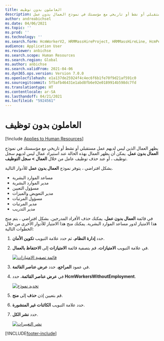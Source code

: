 ```yaml
---
title: العاملون بدون توظيف
description: يظهر العمال الذين ليس لديهم عمل مستقبلي أو نشط أو تاريخي مع مؤسستك في نموذج العمال بدون عمل.
author: andreabichsel
ms.date: 04/06/2021
ms.topic: ''
ms.prod: ''
ms.technology: ''
ms.search.form: HcmWorkerV2, HRMMassHireProject, HRMMassHireLine, HcmPersonnelManagementWorkspace
audience: Application User
ms.reviewer: anbichse
ms.search.scope: Human Resources
ms.search.region: Global
ms.author: anbichse
ms.search.validFrom: 2021-04-06
ms.dyn365.ops.version: Version 7.0.0
ms.openlocfilehash: e1a137de25924f4c4ec6f6b1fe70f9d21af591c0
ms.sourcegitcommit: 5f5afb46431e1abd8fb6e92e0189914b598dc7fd
ms.translationtype: HT
ms.contentlocale: ar-SA
ms.lasthandoff: 04/21/2021
ms.locfileid: "5924561"
---
```

# <a name="workers-without-employment"></a>العاملون بدون توظيف

[!include [Applies to Human Resources](../includes/applies-to-hr.md)]

يظهر العمال الذين ليس لديهم عمل مستقبلي أو نشط أو تاريخي مع مؤسستك في نموذج **العمال بدون عمل**. يمكن أن يظهر العمال بهذه الحالة عند استيراد عمال ليس لديهم سجل توظيف ، أو عند حذف توظيف عامل من خلال **العمال > سجل التوظيف**.

بشكل افتراضي ، يتوفر نموذج **العمال بدون عمل** للأدوار التالية.

- مساعد الموارد البشرية
- مدير الموارد البشرية
- مسؤول التعيين
- مدير التعويض والميزات
- مسؤول المرتبات
- مدير المرتبات
- مدير التدريب

في قائمة **العمال بدون عمل**، يمكنك حذف الأفراد المدرجين. بشكل افتراضي ، يتم منح هذا الامتياز لدور مساعد الموارد البشرية. يمكنك منح هذا الامتياز للأدوار الأخرى من خلال الخطوات التالية:

1. حدد **إدارة النظام**، ثم حدد علامة التبويب **تكوين الأمان**.

2. في علامة التبويب **الامتيازات**، قم بتصفية قائمة **الامتيازات** إلى  **الاحتفاظ بالعمال**.

   [![قائمة تصفية الامتيازات](./media/hr-personnel-workers-without-employment-filter.png)](./media/hr-personnel-workers-without-employment-filter.png)

3. في عمود **المراجع**، حدد **عرض عناصر القائمة**.

4. في **عرض عناصر القائمة**، حدد **HcmWorkersWithoutEmployment**.

   [![تحديد نموذج](./media/hr-personnel-workers-without-employment-select.png)](./media/hr-personnel-workers-without-employment-select.png)

5. قم بتعيين إذن **حذف** إلى **منح**.

6. حدد علامة التبويب **الكائنات غير المنشورة**.

7. حدد **نشر الكل**.

   [![نشر التغييرات](./media/hr-personnel-workers-without-employment-publish.png)](./media/hr-personnel-workers-without-employment-publish.png)

[!INCLUDE[footer-include](../includes/footer-banner.md)]